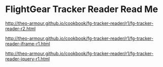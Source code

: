 FlightGear Tracker Reader Read Me
===


<http://theo-armour.github.io/cookbook/fg-tracker-reader/r1/fg-tracker-reader-r2.html>

<http://theo-armour.github.io/cookbook/fg-tracker-reader/r1/fg-tracker-reader-iframe-r1.html>

<http://theo-armour.github.io/cookbook/fg-tracker-reader/r1/fg-tracker-reader-jquery-r1.html>

